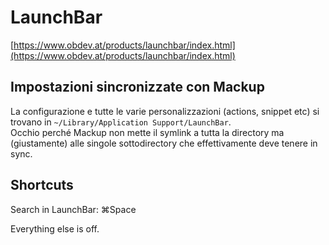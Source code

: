 # LaunchBar
[https://www.obdev.at/products/launchbar/index.html](https://www.obdev.at/products/launchbar/index.html)

## Impostazioni sincronizzate con Mackup
La configurazione e tutte le varie personalizzazioni (actions, snippet etc) si trovano in `~/Library/Application Support/LaunchBar`.  
Occhio perché Mackup non mette il symlink a tutta la directory ma (giustamente) alle singole sottodirectory che effettivamente deve tenere in sync.

## Shortcuts
Search in LaunchBar: ⌘Space

Everything else is off.